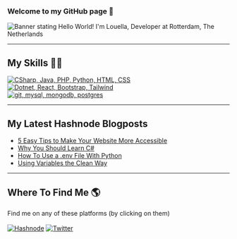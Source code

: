 ### Welcome to my GitHub page 👋

<img src="https://github.com/louelladev/louelladev/blob/main/banner_github.png?raw=true" alt="Banner stating Hello World! I'm Louella, Developer at Rotterdam, The Netherlands">

----

## My Skills :woman_technologist:
[![CSharp, Java, PHP, Python, HTML, CSS](https://skillicons.dev/icons?i=cs,java,php,py)](https://skillicons.dev)
<br>
[![Dotnet, React, Bootstrap, Tailwind](https://skillicons.dev/icons?i=dotnet,react,bootstrap,tailwind)](https://skillicons.dev)
<br>
[![git, mysql, mongodb, postgres](https://skillicons.dev/icons?i=git,mysql,mongodb,postgres)](https://skillicons.dev)

---

## My Latest Hashnode Blogposts
 <!-- BLOG-POST-LIST:START -->
- [5 Easy Tips to Make Your Website More Accessible](https://lovelacecoding.hashnode.dev/5-easy-tips-to-make-your-website-more-accessible)
- [Why You Should Learn C#](https://lovelacecoding.hashnode.dev/why-you-should-learn-c)
- [How To Use a .env File With Python](https://lovelacecoding.hashnode.dev/how-to-use-a-env-file-with-python)
- [Using Variables the Clean Way](https://lovelacecoding.hashnode.dev/using-variables-the-clean-way)
<!-- BLOG-POST-LIST:END -->
 
---

## Where To Find Me :earth_americas:
Find me on any of these platforms (by clicking on them) <br><br>
[![Hashnode](https://img.shields.io/badge/Hashnode-2962FF?style=for-the-badge&logo=hashnode&logoColor=white)](https://hashnode.com/@lovelacecoding) 
[![Twitter](https://img.shields.io/twitter/follow/lovelacecoding?logo=twitter&style=for-the-badge)](https://twitter.com/lovelacecoding)

